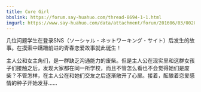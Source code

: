 ```yaml
---
title: Cure Girl
bbslink: https://forum.say-huahuo.com/thread-8694-1-1.html
imgurl: https://www.say-huahuo.com/data/attachment/forum/201606/03/002027k4uwogwowo0oo40k.png
---
```


几位问题学生在登录SNS（ソーシャル・ネットワーキング・サイト）后发生的故事。在摸索中蹒跚前进的青春恋爱故事就此诞生！

主人公和女主角们，是一群缺乏沟通能力的废柴。但是主人公在现实里和这群女孩子们接触之后，发现大家都在同一所学校，而且不管怎么看也不会觉得她们是废柴？不管怎样，在主人公在和她们交友之后逐渐敞开了心扉。接着，酝酿着恋爱感情的种子开始发芽……<!--more-->
